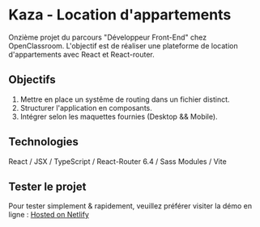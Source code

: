 # Kaza - Location d'appartements

Onzième projet du parcours "Développeur Front-End" chez OpenClassroom. L'objectif est de réaliser une plateforme de location d'appartements avec React et React-router.

## Objectifs

1. Mettre en place un systême de routing dans un fichier distinct.
2. Structurer l'application en composants.
3. Intégrer selon les maquettes fournies (Desktop && Mobile).

## Technologies

React / JSX / TypeScript / React-Router 6.4 / Sass Modules / Vite

## Tester le projet

Pour tester simplement & rapidement, veuillez préférer visiter la démo en ligne : [Hosted on Netlify](https://phenomenal-arithmetic-6ff932.netlify.app/) <br>
